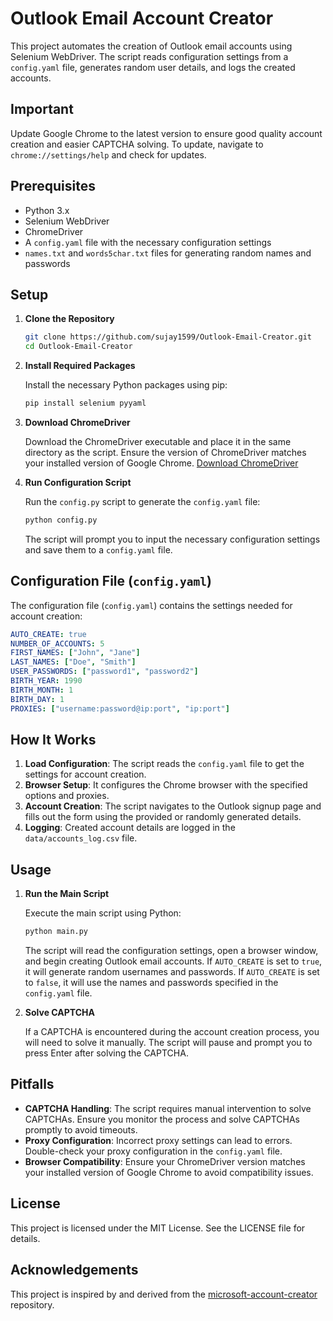 # Outlook Email Account Creator

This project automates the creation of Outlook email accounts using Selenium WebDriver. The script reads configuration settings from a `config.yaml` file, generates random user details, and logs the created accounts.

## Important

Update Google Chrome to the latest version to ensure good quality account creation and easier CAPTCHA solving. To update, navigate to `chrome://settings/help` and check for updates.

## Prerequisites

- Python 3.x
- Selenium WebDriver
- ChromeDriver
- A `config.yaml` file with the necessary configuration settings
- `names.txt` and `words5char.txt` files for generating random names and passwords

## Setup

1. **Clone the Repository**

   ```bash
   git clone https://github.com/sujay1599/Outlook-Email-Creator.git
   cd Outlook-Email-Creator
   ```

2. **Install Required Packages**

   Install the necessary Python packages using pip:

   ```bash
   pip install selenium pyyaml
   ```

3. **Download ChromeDriver**

   Download the ChromeDriver executable and place it in the same directory as the script. Ensure the version of ChromeDriver matches your installed version of Google Chrome. [Download ChromeDriver](https://sites.google.com/a/chromium.org/chromedriver/downloads)

4. **Run Configuration Script**

   Run the `config.py` script to generate the `config.yaml` file:

   ```bash
   python config.py
   ```

   The script will prompt you to input the necessary configuration settings and save them to a `config.yaml` file.

## Configuration File (`config.yaml`)

The configuration file (`config.yaml`) contains the settings needed for account creation:

```yaml
AUTO_CREATE: true
NUMBER_OF_ACCOUNTS: 5
FIRST_NAMES: ["John", "Jane"]
LAST_NAMES: ["Doe", "Smith"]
USER_PASSWORDS: ["password1", "password2"]
BIRTH_YEAR: 1990
BIRTH_MONTH: 1
BIRTH_DAY: 1
PROXIES: ["username:password@ip:port", "ip:port"]
```

## How It Works

1. **Load Configuration**: The script reads the `config.yaml` file to get the settings for account creation.
2. **Browser Setup**: It configures the Chrome browser with the specified options and proxies.
3. **Account Creation**: The script navigates to the Outlook signup page and fills out the form using the provided or randomly generated details.
4. **Logging**: Created account details are logged in the `data/accounts_log.csv` file.

## Usage

1. **Run the Main Script**

   Execute the main script using Python:

   ```bash
   python main.py
   ```

   The script will read the configuration settings, open a browser window, and begin creating Outlook email accounts. If `AUTO_CREATE` is set to `true`, it will generate random usernames and passwords. If `AUTO_CREATE` is set to `false`, it will use the names and passwords specified in the `config.yaml` file.

2. **Solve CAPTCHA**

   If a CAPTCHA is encountered during the account creation process, you will need to solve it manually. The script will pause and prompt you to press Enter after solving the CAPTCHA.

## Pitfalls

- **CAPTCHA Handling**: The script requires manual intervention to solve CAPTCHAs. Ensure you monitor the process and solve CAPTCHAs promptly to avoid timeouts.
- **Proxy Configuration**: Incorrect proxy settings can lead to errors. Double-check your proxy configuration in the `config.yaml` file.
- **Browser Compatibility**: Ensure your ChromeDriver version matches your installed version of Google Chrome to avoid compatibility issues.

## License

This project is licensed under the MIT License. See the LICENSE file for details.

## Acknowledgements

This project is inspired by and derived from the [microsoft-account-creator](https://github.com/silvestrodecaro/microsoft-account-creator) repository.